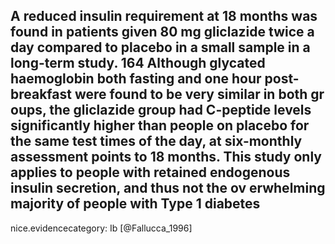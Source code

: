 A reduced insulin requirement at 18 months was found in patients given 80 mg gliclazide twice a day compared to placebo in a small sample in a long-term study. 164 Although glycated haemoglobin both fasting and one hour post-breakfast were found to be very similar in both gr oups, the gliclazide group had C-peptide levels significantly higher than people on placebo for the same test times of the day, at six-monthly assessment points to 18 months. This study only applies to people with retained endogenous insulin secretion, and thus not the ov erwhelming majority of people with Type 1 diabetes
---
 nice.evidencecategory: Ib
[@Fallucca_1996]
